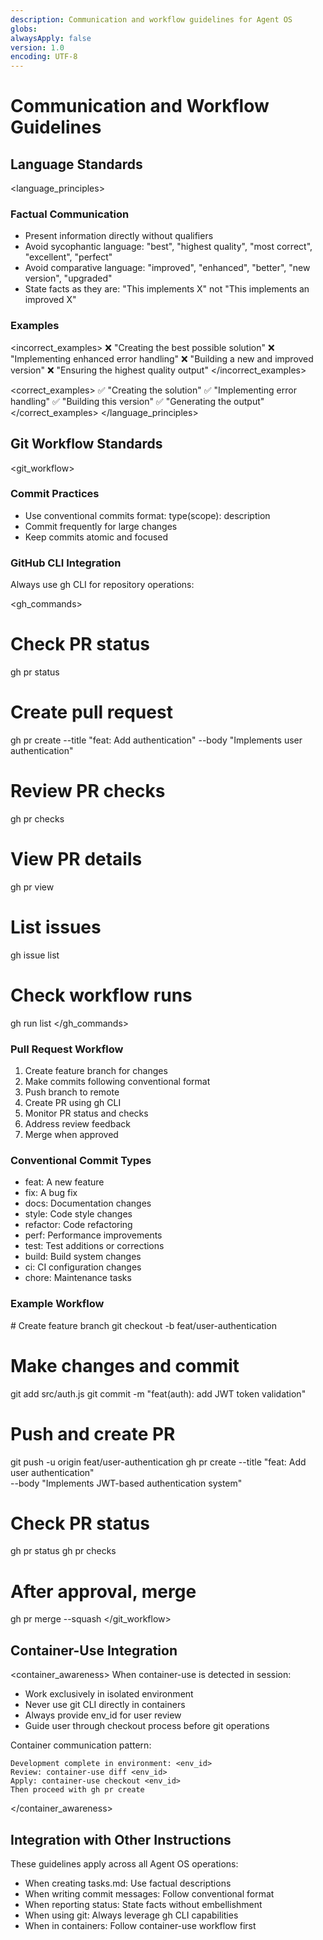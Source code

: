 ```yaml
---
description: Communication and workflow guidelines for Agent OS
globs:
alwaysApply: false
version: 1.0
encoding: UTF-8
---
```


# Communication and Workflow Guidelines

## Language Standards

<language_principles>
### Factual Communication
- Present information directly without qualifiers
- Avoid sycophantic language: "best", "highest quality", "most correct", "excellent", "perfect"
- Avoid comparative language: "improved", "enhanced", "better", "new version", "upgraded"
- State facts as they are: "This implements X" not "This implements an improved X"

### Examples
<incorrect_examples>
❌ "Creating the best possible solution"
❌ "Implementing enhanced error handling"
❌ "Building a new and improved version"
❌ "Ensuring the highest quality output"
</incorrect_examples>

<correct_examples>
✅ "Creating the solution"
✅ "Implementing error handling"
✅ "Building this version"
✅ "Generating the output"
</correct_examples>
</language_principles>

## Git Workflow Standards

<git_workflow>
### Commit Practices
- Use conventional commits format: type(scope): description
- Commit frequently for large changes
- Keep commits atomic and focused

### GitHub CLI Integration
Always use gh CLI for repository operations:

<gh_commands>
# Check PR status
gh pr status

# Create pull request
gh pr create --title "feat: Add authentication" --body "Implements user authentication"

# Review PR checks
gh pr checks

# View PR details
gh pr view

# List issues
gh issue list

# Check workflow runs
gh run list
</gh_commands>

### Pull Request Workflow
1. Create feature branch for changes
2. Make commits following conventional format
3. Push branch to remote
4. Create PR using gh CLI
5. Monitor PR status and checks
6. Address review feedback
7. Merge when approved

### Conventional Commit Types
- feat: A new feature
- fix: A bug fix
- docs: Documentation changes
- style: Code style changes
- refactor: Code refactoring
- perf: Performance improvements
- test: Test additions or corrections
- build: Build system changes
- ci: CI configuration changes
- chore: Maintenance tasks

### Example Workflow
<example>
# Create feature branch
git checkout -b feat/user-authentication

# Make changes and commit
git add src/auth.js
git commit -m "feat(auth): add JWT token validation"

# Push and create PR
git push -u origin feat/user-authentication
gh pr create --title "feat: Add user authentication" \
  --body "Implements JWT-based authentication system"

# Check PR status
gh pr status
gh pr checks

# After approval, merge
gh pr merge --squash
</example>
</git_workflow>

## Container-Use Integration

<container_awareness>
When container-use is detected in session:
- Work exclusively in isolated environment
- Never use git CLI directly in containers
- Always provide env_id for user review
- Guide user through checkout process before git operations

Container communication pattern:
```
Development complete in environment: <env_id>
Review: container-use diff <env_id>
Apply: container-use checkout <env_id>
Then proceed with gh pr create
```
</container_awareness>

## Integration with Other Instructions

These guidelines apply across all Agent OS operations:
- When creating tasks.md: Use factual descriptions
- When writing commit messages: Follow conventional format
- When reporting status: State facts without embellishment
- When using git: Always leverage gh CLI capabilities
- When in containers: Follow container-use workflow first